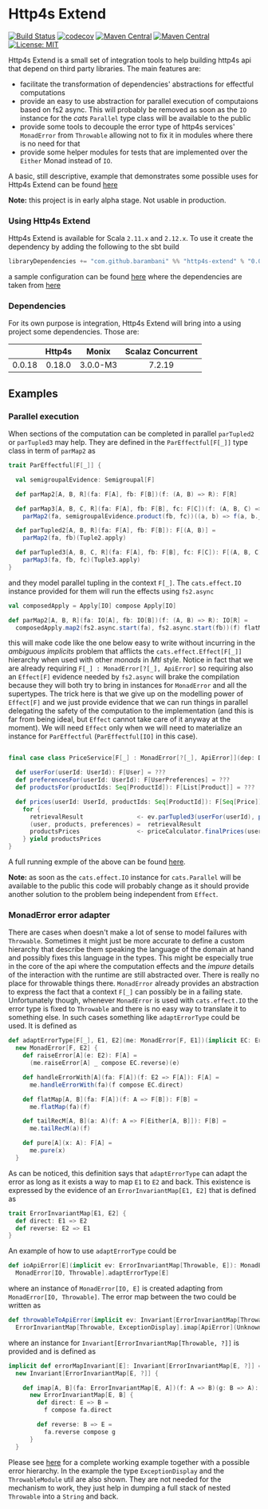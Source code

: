 # Http4s Extend
[![Build Status](https://travis-ci.org/barambani/http4s-extend.svg?branch=master)](https://travis-ci.org/barambani/http4s-extend)
[![codecov](https://codecov.io/gh/barambani/http4s-extend/branch/master/graph/badge.svg)](https://codecov.io/gh/barambani/http4s-extend)
[![Maven Central](https://img.shields.io/maven-central/v/com.github.barambani/http4s-extend_2.11.svg?label=version%20for%202.11)](https://maven-badges.herokuapp.com/maven-central/com.github.barambani/http4s-extend_2.11)
[![Maven Central](https://img.shields.io/maven-central/v/com.github.barambani/http4s-extend_2.12.svg?label=version%20for%202.12)](https://maven-badges.herokuapp.com/maven-central/com.github.barambani/http4s-extend_2.12)
[![License: MIT](https://img.shields.io/badge/License-MIT-yellow.svg)](https://github.com/barambani/http4s-extend/blob/master/LICENSE)

Http4s Extend is a small set of integration tools to help building http4s api that depend on third party libraries. The main features are:
* facilitate the transformation of dependencies' abstractions for effectful computations
* provide an easy to use abstraction for parallel execution of computaions based on fs2 async. This will probably be removed as soon as the `IO` instance for the *cats* `Parallel` type class will be available to the public
* provide some tools to decouple the error type of http4s services' `MonadError` from `Throwable` allowing not to fix it in modules where there is no need for that
* provide some helper modules for tests that are implemented over the `Either` Monad instead of `IO`.

A basic, still descriptive, example that demonstrates some possible uses for Http4s Extend can be found [here](https://github.com/barambani/http4s-poc-api)

**Note:** this project is in early alpha stage. Not usable in production.

### Using Http4s Extend
Http4s Extend is available for Scala `2.11.x` and `2.12.x`. To use it create the dependency by adding the following to the sbt build
```scala
libraryDependencies += "com.github.barambani" %% "http4s-extend" % "0.0.18"
```
a sample configuration can be found [here](https://github.com/barambani/http4s-poc-api/blob/master/build.sbt) where the dependencies are taken from [here](https://github.com/barambani/http4s-poc-api/blob/master/project/Dependencies.scala)

### Dependencies
For its own purpose is integration, Http4s Extend will bring into a using project some dependencies. Those are:

|        | Http4s    | Monix    | Scalaz Concurrent |
| ------ |:---------:|:--------:|:-----------------:|
| 0.0.18 | 0.18.0    | 3.0.0-M3 | 7.2.19            |

## Examples
### Parallel execution
When sections of the computation can be completed in parallel `parTupled2` or `parTupled3` may help. They are defined in the `ParEffectful[F[_]]` type class in term of `parMap2` as
```scala
trait ParEffectful[F[_]] {

  val semigroupalEvidence: Semigroupal[F]

  def parMap2[A, B, R](fa: F[A], fb: F[B])(f: (A, B) => R): F[R]

  def parMap3[A, B, C, R](fa: F[A], fb: F[B], fc: F[C])(f: (A, B, C) => R): F[R] =
    parMap2(fa, semigroupalEvidence.product(fb, fc))((a, b) => f(a, b._1, b._2))

  def parTupled2[A, B, R](fa: F[A], fb: F[B]): F[(A, B)] =
    parMap2(fa, fb)(Tuple2.apply)

  def parTupled3[A, B, C, R](fa: F[A], fb: F[B], fc: F[C]): F[(A, B, C)] =
    parMap3(fa, fb, fc)(Tuple3.apply)
}
```
and they model parallel tupling in the context `F[_]`. The `cats.effect.IO` instance provided for them will run the
effects using `fs2.async`
```scala
val composedApply = Apply[IO] compose Apply[IO]

def parMap2[A, B, R](fa: IO[A], fb: IO[B])(f: (A, B) => R): IO[R] =
  composedApply.map2(fs2.async.start(fa), fs2.async.start(fb))(f) flatMap identity
```
this will make code like the one below easy to write without incurring in the *ambiguous implicits* problem that afflicts the `cats.effect.Effect[F[_]]` hierarchy when used with other *monads* in *Mtl* style. Notice in fact that we are already requiring `F[_] : MonadError[?[_], ApiError]` so requiring also an `Effect[F]` evidence needed by `fs2.async` will brake the compilation because they will both try to bring in instances for `MonadError` and all the supertypes. The trick here is that we give up on the modelling power of `Effect[F]` and we just provide evidence that we can run things in parallel delegating the safety of the computation to the implementation (and this is far from being ideal, but `Effect` cannot take care of it anyway at the moment). We will need `Effect` only when we will need to materialize an instance for `ParEffectful` (`ParEffectful[IO]` in this case).
```scala

final case class PriceService[F[_] : MonadError[?[_], ApiError]](dep: Dependencies[F], logger: Logger[F])(implicit ev: ParEffectful[F]) {

  def userFor(userId: UserId): F[User] = ???
  def preferencesFor(userId: UserId): F[UserPreferences] = ???
  def productsFor(productIds: Seq[ProductId]): F[List[Product]] = ???

  def prices(userId: UserId, productIds: Seq[ProductId]): F[Seq[Price]] =
    for {
      retrievalResult               <- ev.parTupled3(userFor(userId), productsFor(productIds), preferencesFor(userId))
      (user, products, preferences) =  retrievalResult
      productsPrices                <- priceCalculator.finalPrices(user, products, preferences)
    } yield productsPrices
}
```
A full running exmple of the above can be found [here](https://github.com/barambani/http4s-poc-api/blob/master/src/main/scala/service/PriceService.scala#L12).

**Note:** as soon as the `cats.effect.IO` instance for `cats.Parallel` will be available to the public this code will probably change as it should provide another solution to the problem being independent from `Effect`.

### MonadError error adapter
There are cases when doesn't make a lot of sense to model failures with `Throwable`. Sometimes it might just be more accurate to define a custom hierarchy that describe them speaking the language of the domain at hand and possibly fixes this language in the types. This might be especially true in the core of the api where the computation effects and the *impure* details of the interaction with the runtime are still abstracted over. There is really no place for throwable things there. `MonadError` already provides an abstraction to express the fact that a context `F[_]` can possibly be in a failing state. Unfortunately though, whenever `MonadError` is used with `cats.effect.IO` the error type is fixed to `Throwable` and there is no easy way to translate it to something else. In such cases something like `adaptErrorType` could be used. It is defined as
```scala
def adaptErrorType[F[_], E1, E2](me: MonadError[F, E1])(implicit EC: ErrorInvariantMap[E1, E2]): MonadError[F, E2] =
  new MonadError[F, E2] {
    def raiseError[A](e: E2): F[A] =
      (me.raiseError[A] _ compose EC.reverse)(e)

    def handleErrorWith[A](fa: F[A])(f: E2 => F[A]): F[A] =
      me.handleErrorWith(fa)(f compose EC.direct)

    def flatMap[A, B](fa: F[A])(f: A => F[B]): F[B] =
      me.flatMap(fa)(f)

    def tailRecM[A, B](a: A)(f: A => F[Either[A, B]]): F[B] =
      me.tailRecM(a)(f)

    def pure[A](x: A): F[A] =
      me.pure(x)
  }
```
As can be noticed, this definition says that `adaptErrorType` can adapt the error as long as it exists a way to map `E1` to `E2` and back. This existence is expressed by the evidence of an `ErrorInvariantMap[E1, E2]` that is defined as
```scala
trait ErrorInvariantMap[E1, E2] {
  def direct: E1 => E2
  def reverse: E2 => E1
}
```
An example of how to use `adaptErrorType` could be
```scala
def ioApiError[E](implicit ev: ErrorInvariantMap[Throwable, E]): MonadError[IO, E] =
  MonadError[IO, Throwable].adaptErrorType[E]
```
where an instance of `MonadError[IO, E]` is created adapting from `MonadError[IO, Throwable]`. The error map between the two could be written as
```scala
def throwableToApiError(implicit ev: Invariant[ErrorInvariantMap[Throwable, ?]]): ErrorInvariantMap[Throwable, ApiError] =
  ErrorInvariantMap[Throwable, ExceptionDisplay].imap[ApiError](UnknownFailure.apply)(ae => ExceptionDisplay.mk(ae.message))
```
where an instance for `Invariant[ErrorInvariantMap[Throwable, ?]]` is provided and is defined as
```scala
implicit def errorMapInvariant[E]: Invariant[ErrorInvariantMap[E, ?]] =
  new Invariant[ErrorInvariantMap[E, ?]] {

    def imap[A, B](fa: ErrorInvariantMap[E, A])(f: A => B)(g: B => A): ErrorInvariantMap[E, B] =
      new ErrorInvariantMap[E, B] {
        def direct: E => B =
          f compose fa.direct

        def reverse: B => E =
          fa.reverse compose g
      }
  }
```
Please see [here](https://github.com/barambani/http4s-poc-api/blob/master/src/main/scala/errors/Errors.scala#L17) for a complete working example together with a possible error hierarchy. In the example the type `ExceptionDisplay` and the `ThrowableModule` util are also shown. They are not needed for the mechanism to work, they just help in dumping a full stack of nested `Throwable` into a `String` and back.
